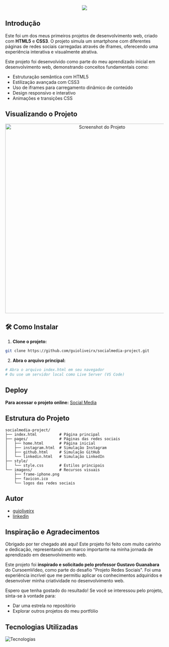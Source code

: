 <div align="center">
    <img src="https://readme-typing-svg.herokuapp.com/?font=Righteous&size=35&center=true&vCenter=true&width=500&height=70&duration=5000&lines=Social+Media!;" />
</div>

## Introdução

Este foi um dos meus primeiros projetos de desenvolvimento web, criado com **HTML5** e **CSS3**. O projeto simula um smartphone com diferentes páginas de redes sociais carregadas através de iframes, oferecendo uma experiência interativa e visualmente atrativa.

Este projeto foi desenvolvido como parte do meu aprendizado inicial em desenvolvimento web, demonstrando conceitos fundamentais como:
- Estruturação semântica com HTML5
- Estilização avançada com CSS3
- Uso de iframes para carregamento dinâmico de conteúdo
- Design responsivo e interativo
- Animações e transições CSS


## Visualizando o Projeto

<div align="center">
  <img src="imagens/tela-home.jpg" alt="Screenshot do Projeto" width="600">
</div>


## 🛠️ Como Instalar

1. **Clone o projeto:**
```bash
git clone https://github.com/guioliveirx/socialmedia-project.git
```

2. **Abra o arquivo principal:**
```bash
# Abra o arquivo index.html em seu navegador
# Ou use um servidor local como Live Server (VS Code)
```


## Deploy

**Para acessar o projeto online:** [Social Media](https://guilh.github.io/socialmedia-project)

## Estrutura do Projeto

```
socialmedia-project/
├── index.html          # Página principal
├── pages/              # Páginas das redes sociais
│   ├── home.html       # Página inicial
│   ├── instagram.html  # Simulação Instagram
│   ├── github.html     # Simulação GitHub
│   └── linkedin.html   # Simulação LinkedIn
├── style/
│   └── style.css       # Estilos principais
└── imagens/            # Recursos visuais
    ├── frame-iphone.png
    ├── favicon.ico
    └── logos das redes sociais
```

## Autor

- [guioliveirx](https://github.com/guioliveirx)
- [linkedin](https://www.linkedin.com/in/guioliveira2002/)


## Inspiração e Agradecimentos

Obrigado por ter chegado até aqui! Este projeto foi feito com muito carinho e dedicação, representando um marco importante na minha jornada de aprendizado em desenvolvimento web. 

Este projeto foi **inspirado e solicitado pelo professor Gustavo Guanabara** do CursoemVídeo, como parte do desafio "Projeto Redes Sociais". Foi uma experiência incrível que me permitiu aplicar os conhecimentos adquiridos e desenvolver minha criatividade no desenvolvimento web.

Espero que tenha gostado do resultado! Se você se interessou pelo projeto, sinta-se à vontade para:
- Dar uma estrela no repositório
- Explorar outros projetos do meu portfólio


## Tecnologias Utilizadas

<div>
  <img src="https://skillicons.dev/icons?i=html,css,git,github" alt="Tecnologias" />
</div>


